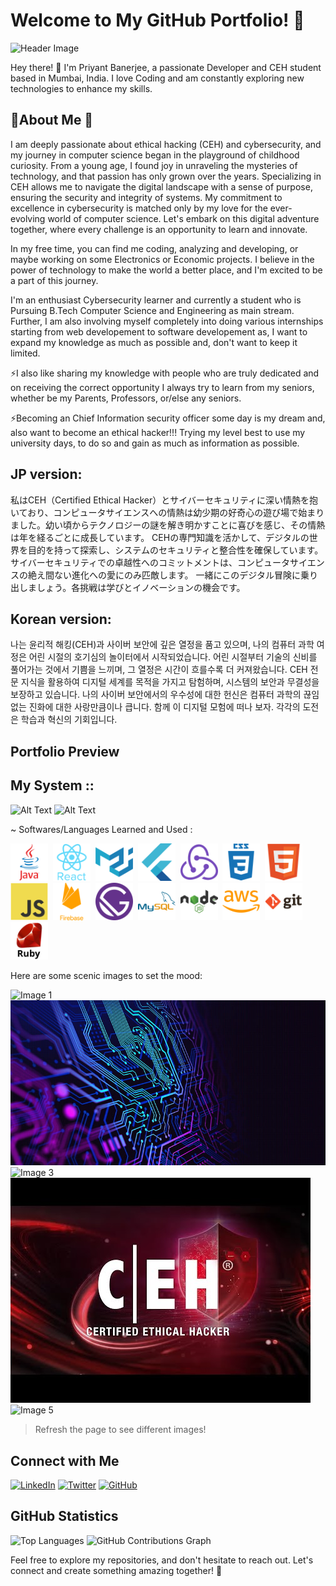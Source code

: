 # Welcome to My GitHub Portfolio! 🌄

![Header Image](https://github.com/Pbhacks/Pbhacks/blob/main/7dGVB6w.png)

Hey there! 👋 I'm Priyant Banerjee, a passionate Developer and CEH student based in Mumbai, India. I love Coding and am constantly exploring new technologies to enhance my skills.

## 🌱About Me 🔭

I am deeply passionate about ethical hacking (CEH) and cybersecurity, and my journey in computer science began in the playground of childhood curiosity. From a young age, I found joy in unraveling the mysteries of technology, and that passion has only grown over the years. Specializing in CEH allows me to navigate the digital landscape with a sense of purpose, ensuring the security and integrity of systems. My commitment to excellence in cybersecurity is matched only by my love for the ever-evolving world of computer science. Let's embark on this digital adventure together, where every challenge is an opportunity to learn and innovate.

In my free time, you can find me coding, analyzing and developing, or maybe working on some Electronics or Economic projects. I believe in the power of technology to make the world a better place, and I'm excited to be a part of this journey.

I'm an enthusiast Cybersecurity learner and currently a student who is Pursuing B.Tech Computer Science and Engineering as main stream.
Further, I am also involving myself completely into doing various internships starting from web developement to software developement as,
I want to expand my knowledge as much as possible and, don't want to keep it limited.

⚡I also like sharing my knowledge with people who are truly dedicated and on receiving the correct opportunity I always try to learn from my seniors,
whether be my Parents, Professors, or/else any seniors.

⚡Becoming an Chief Information security officer some day is my dream and, also want to become an ethical hacker!!! Trying my level best to use my university days,
to do so and gain as much as information as possible.

JP version: 
------------

私はCEH（Certified Ethical Hacker）とサイバーセキュリティに深い情熱を抱いており、コンピュータサイエンスへの情熱は幼少期の好奇心の遊び場で始まりました。幼い頃からテクノロジーの謎を解き明かすことに喜びを感じ、その情熱は年を経るごとに成長しています。 CEHの専門知識を活かして、デジタルの世界を目的を持って探索し、システムのセキュリティと整合性を確保しています。 サイバーセキュリティでの卓越性へのコミットメントは、コンピュータサイエンスの絶え間ない進化への愛にのみ匹敵します。 一緒にこのデジタル冒険に乗り出しましょう。各挑戦は学びとイノベーションの機会です。

Korean version:
---------------

나는 윤리적 해킹(CEH)과 사이버 보안에 깊은 열정을 품고 있으며, 나의 컴퓨터 과학 여정은 어린 시절의 호기심의 놀이터에서 시작되었습니다. 어린 시절부터 기술의 신비를 풀어가는 것에서 기쁨을 느끼며, 그 열정은 시간이 흐를수록 더 커져왔습니다. CEH 전문 지식을 활용하여 디지털 세계를 목적을 가지고 탐험하며, 시스템의 보안과 무결성을 보장하고 있습니다. 나의 사이버 보안에서의 우수성에 대한 헌신은 컴퓨터 과학의 끊임없는 진화에 대한 사랑만큼이나 큽니다. 함께 이 디지털 모험에 떠나 보자. 각각의 도전은 학습과 혁신의 기회입니다.

## Portfolio Preview

## My System ::
![Alt Text](https://media.giphy.com/media/lXeeMnPH5TzHRyAPdJ/giphy.gif)
![Alt Text](https://media.giphy.com/media/ElCiJ6xkov2DbuxPgn/giphy.gif)


~ Softwares/Languages Learned and Used : 

<div>
  <img src="https://github.com/devicons/devicon/blob/master/icons/java/java-original-wordmark.svg" title="Java" alt="Java" width="60" height="60"/>&nbsp;
  <img src="https://github.com/devicons/devicon/blob/master/icons/react/react-original-wordmark.svg" title="React" alt="React" width="60" height="60"/>&nbsp;
  <img src="https://github.com/devicons/devicon/blob/master/icons/materialui/materialui-original.svg" title="Material UI" alt="Material UI" width="60" height="60"/>&nbsp;
  <img src="https://github.com/devicons/devicon/blob/master/icons/flutter/flutter-original.svg" title="Flutter" alt="Flutter" width="60" height="60"/>&nbsp;
  <img src="https://github.com/devicons/devicon/blob/master/icons/redux/redux-original.svg" title="Redux" alt="Redux " width="60" height="60"/>&nbsp;
  <img src="https://github.com/devicons/devicon/blob/master/icons/css3/css3-plain-wordmark.svg"  title="CSS3" alt="CSS" width="60" height="60"/>&nbsp;
  <img src="https://github.com/devicons/devicon/blob/master/icons/html5/html5-original.svg" title="HTML5" alt="HTML" width="60" height="60"/>&nbsp;
  <img src="https://github.com/devicons/devicon/blob/master/icons/javascript/javascript-original.svg" title="JavaScript" alt="JavaScript" width="60" height="60"/>&nbsp;
  <img src="https://github.com/devicons/devicon/blob/master/icons/firebase/firebase-plain-wordmark.svg" title="Firebase" alt="Firebase" width="60" height="60"/>&nbsp;
  <img src="https://github.com/devicons/devicon/blob/master/icons/gatsby/gatsby-original.svg" title="Gatsby"  alt="Gatsby" width="60" height="60"/>&nbsp;
  <img src="https://github.com/devicons/devicon/blob/master/icons/mysql/mysql-original-wordmark.svg" title="MySQL"  alt="MySQL" width="60" height="60"/>&nbsp;
  <img src="https://github.com/devicons/devicon/blob/master/icons/nodejs/nodejs-original-wordmark.svg" title="NodeJS" alt="NodeJS" width="60" height="60"/>&nbsp;
  <img src="https://github.com/devicons/devicon/blob/master/icons/amazonwebservices/amazonwebservices-plain-wordmark.svg" title="AWS" alt="AWS" width="60" height="60"/>&nbsp;
  <img src="https://github.com/devicons/devicon/blob/master/icons/git/git-original-wordmark.svg" title="Git" **alt="Git" width="60" height="60"/>&nbsp;
  <img src = "https://github.com/devicons/devicon/blob/master/icons/ruby/ruby-original-wordmark.svg" title="Ruby" **alt="Ruby" width="60" height="60"/>&nbsp;
</div>

Here are some scenic images to set the mood:

![Image 1](https://source.unsplash.com/400x200/?mountains)
![Image 2](https://github.com/Pbhacks/Pbhacks/blob/main/2.jpg)
![Image 3](https://source.unsplash.com/400x200/?sea)
![Image 4](https://github.com/Pbhacks/Pbhacks/blob/main/3.jpg)
![Image 5](https://source.unsplash.com/400x200/?forest)

> Refresh the page to see different images!


## Connect with Me

[![LinkedIn](https://img.shields.io/badge/LinkedIn-Connect-blue?style=for-the-badge&logo=linkedin)](https://www.linkedin.com/in/pbhacks)
[![Twitter](https://img.shields.io/badge/Twitter-Follow-blue?style=for-the-badge&logo=twitter)](https://twitter.com/Xtreme_blitz)
[![GitHub](https://img.shields.io/badge/GitHub-Follow-blue?style=for-the-badge&logo=github)](https://github.com/pbhacks)

## GitHub Statistics
![Top Languages](https://github-readme-stats.vercel.app/api/top-langs/?username=pbhacks&layout=compact&theme=radical)
![GitHub Contributions Graph](https://github-readme-streak-stats.herokuapp.com/?user=pbhacks&theme=radical)


Feel free to explore my repositories, and don't hesitate to reach out. Let's connect and create something amazing together! 🚀
